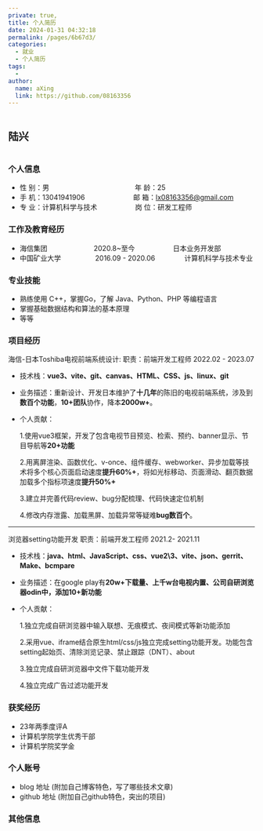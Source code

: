 ```yaml
---
private: true,
title: 个人简历
date: 2024-01-31 04:32:18
permalink: /pages/6b67d3/
categories:
  - 就业
  - 个人简历
tags:
  - 
author: 
  name: aXing
  link: https://github.com/08163356
---
```


<div style="display: flex; justify-content: space-between;">
  <div>
    <h2>陆兴</h2>
  </div>
  </div>

### 个人信息

* 性 别：男&emsp;&emsp;&emsp;&emsp;&emsp;&emsp;&emsp;&emsp;&emsp;&emsp;&emsp;&emsp;&ensp;年 龄：25  
* 手 机：13041941906 &emsp;&emsp;&emsp;&emsp;&emsp;&emsp;&ensp;  邮 箱：[lx08163356@gmail.com](mailto:ko.momo@qq.com)    
* 专 业：计算机科学与技术 &emsp;&emsp;&emsp;&emsp;&emsp; 岗 位：研发工程师

### 工作及教育经历

* 海信集团  &emsp;&emsp;&emsp;&emsp;&emsp;&emsp;&ensp;2020.8~至今  &emsp;&emsp;&emsp;&emsp;&emsp; 日本业务开发部        
* 中国矿业大学&emsp;&emsp;&emsp;&emsp;&emsp;2016.09 - 2020.06&emsp;&emsp;&emsp;&emsp; 计算机科学与技术专业         

### 专业技能

* 熟练使用 C++，掌握Go，了解 Java、Python、PHP 等编程语言
* 掌握基础数据结构和算法的基本原理
* 等等

### 项目经历

海信-日本Toshiba电视前端系统设计<span class="role">:&nbsp;职责：前端开发工程师</span> <span margin-right="0">2022.02 - 2023.07</span>

- 技术栈：**vue3、vite、git、canvas、HTML、CSS、js、linux、git**

- 业务描述：重新设计、开发日本维护了**十几年**的陈旧的电视前端系统，涉及到**数百个功能**，**10+团队**协作，降本**2000w+**。

- 个人贡献：

  1.使用vue3框架，开发了包含电视节目预览、检索、预约、banner显示、节目导航等**20+功能**

  2.用离屏渲染、函数优化、v-once、组件缓存、webworker、异步加载等技术将多个核心页面启动速度**提升60%+**，将如光标移动、页面滑动、翻页数据加载多个指标项速度**提升50%+**

  3.建立并完善代码review、bug分配梳理、代码快速定位机制

  4.修改内存泄露、加载黑屏、加载异常等疑难**bug数百个**。

---

浏览器setting功能开发&nbsp;职责：前端开发工程师</span> <span margin-right="0">2021.2- 2021.11</span>

- 技术栈：**java、html、JavaScript、css、vue2\3、vite、json、gerrit、Make、bcmpare**

- 业务描述：在google play有**20w+**下载量、**上千w**台电视内置、公司自研浏览器odin中，添加**10+新功能**

- 个人贡献：

  1.独立完成自研浏览器中输入联想、无痕模式、夜间模式等新功能添加

  2.采用vue、iframe结合原生html/css/js独立完成setting功能开发。功能包含setting起始页、清除浏览记录、禁止跟踪（DNT）、about

  3.独立完成自研浏览器中文件下载功能开发

  4.独立完成广告过滤功能开发

### 获奖经历

* 23年两季度评A
* 计算机学院学生优秀干部
* 计算机学院奖学金

### 个人账号

* blog 地址 (附加自己博客特色，写了哪些技术文章)
* github 地址 (附加自己github特色，突出的项目)

### 其他信息

